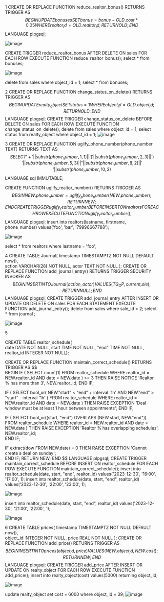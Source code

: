 1
CREATE OR REPLACE FUNCTION reduce_realtor_bonus() RETURNS 
TRIGGER AS $$  
BEGIN 
UPDATE bonuses 
SET bonus = bonus - OLD.cost * 0.05 
WHERE realtor_id = OLD.realtor_id; 
RETURN OLD; 
END 
$$ LANGUAGE plpgsql;

![image](https://github.com/user-attachments/assets/3c99625d-7a5f-4e2f-995f-c6f6ebe645f4)

CREATE TRIGGER reduce_realtor_bonus 
AFTER DELETE ON sales 
FOR EACH ROW 
EXECUTE FUNCTION reduce_realtor_bonus(); 
select * from bonuses;

![image](https://github.com/user-attachments/assets/d33fbfbe-8d34-428e-af52-58cd16d10161)

delete from sales where object_id = 1;
select * from bonuses;

2
CREATE OR REPLACE FUNCTION change_status_on_delete() RETURNS 
TRIGGER AS $$  
BEGIN 
UPDATE realty_object SET status = 1 WHERE object_id = OLD.object_id;  
RETURN OLD; 
END 
$$ LANGUAGE plpgsql; 
CREATE TRIGGER change_status_on_delete 
BEFORE DELETE ON sales 
FOR EACH ROW 
EXECUTE FUNCTION change_status_on_delete(); 
delete from sales where object_id = 1; 
select status from realty_object where object_id = 1;
![image](https://github.com/user-attachments/assets/318c1fa7-4558-4b40-a6ba-9eded8a2d682)

3
CREATE OR REPLACE FUNCTION uglify_phone_number(phone_number 
TEXT) RETURNS TEXT AS $$  
SELECT 
'+' || substr(phone_number, 1, 1) || 
' (' || substr(phone_number, 2, 3) || ') ' || 
substr(phone_number, 5, 3) || ' ' || 
substr(phone_number, 8, 2) || ' ' || 
substr(phone_number, 10, 2) 
$$ LANGUAGE sql IMMUTABLE; 

CREATE FUNCTION uglify_realtor_number() RETURNS TRIGGER AS $$  
BEGIN 
NEW.phone_number = uglify_phone_number(NEW.phone_number);  
RETURN NEW; 
END 
CREATE TRIGGER uglify_realtor_number 
BEFORE INSERT ON realtors 
FOR EACH ROW 
EXECUTE FUNCTION uglify_realtor_number(); 
$$ LANGUAGE plpgsql;
insert into realtors(lastname, firstname, phone_number) values('foo', 'bar', 
'79996667788'); 

![image](https://github.com/user-attachments/assets/6ed064c2-f287-4453-ab3a-959d774a1cae)

select * from realtors where lastname = 'foo';

4
CREATE TABLE Journal( 
timestamp TIMESTAMPTZ NOT NULL DEFAULT now(),  
action VARCHAR(28) NOT NULL, 
actor TEXT NOT NULL 
);
CREATE OR REPLACE FUNCTION add_journal_entry() RETURNS 
TRIGGER SECURITY INVOKER AS $$  
BEGIN 
INSERT INTO Journal(action, actor) VALUES(TG_OP, current_role); 
RETURN NULL; 
END 
$$ LANGUAGE plpgsql; 
CREATE TRIGGER add_journal_entry 
AFTER INSERT OR UPDATE OR DELETE ON sales FOR EACH 
STATEMENT 
EXECUTE FUNCTION add_journal_entry(); 
delete from sales where sale_id = 2;
select * from journal ;

![image](https://github.com/user-attachments/assets/a82e465d-3ef0-428b-ba70-720ae6a930e5)

5

CREATE TABLE realtor_schedule(  
date DATE NOT NULL, 
start TIME NOT NULL, 
"end" TIME NOT NULL,  
realtor_id INTEGER NOT NULL);  

CREATE OR REPLACE FUNCTION maintain_correct_schedule() RETURNS 
TRIGGER AS $$  
BEGIN 
IF ( 
SELECT count(1) FROM realtor_schedule
WHERE realtor_id = NEW.realtor_id AND date = NEW.date 
) >= 3 THEN 
RAISE NOTICE 'Realtor % has more than 3', NEW.realtor_id; 
END IF; 

IF ( 
SELECT bool_or( 
  NEW."start" < "end" + interval '1h' AND NEW."end" > "start" - interval '1h' 
) 
FROM realtor_schedule 
WHERE realtor_id = NEW.realtor_id AND date = NEW.date 
) THEN 
RAISE EXCEPTION 'Deal window must be at least 1 hour between appointments'; 
END IF; 

IF ( 
SELECT bool_or((start, "end") OVERLAPS (NEW.start, NEW."end"))  
FROM realtor_schedule 
WHERE realtor_id = NEW.realtor_id AND date = NEW.date 
) THEN 
RAISE EXCEPTION 'Realtor % has overlapping schedules', NEW.realtor_id;  
END IF; 
 
IF extract(dow FROM NEW.date) = 0 THEN 
RAISE EXCEPTION 'Cannot create a deal on sunday';  
END IF; 
RETURN NEW;
END 
$$ LANGUAGE plpgsql; 
CREATE TRIGGER maintain_correct_schedule 
BEFORE INSERT ON realtor_schedule 
FOR EACH ROW 
EXECUTE FUNCTION maintain_correct_schedule(); 
insert into realtor_schedule(date, start, "end", realtor_id) values('2023-12-30', 
'16:00', '17:00', 1);
insert into realtor_schedule(date, start, "end", realtor_id) values('2023-12-30', 
'22:00', '23:00', 1); 

![image](https://github.com/user-attachments/assets/54c9f224-d0e9-4ee8-a1b1-1380d397a258)

insert into realtor_schedule(date, start, "end", realtor_id) values('2023-12-30', 
'21:00', '22:00', 1); 

![image](https://github.com/user-attachments/assets/828828cf-c4ad-4807-aaa6-7c867aef2812)

6
CREATE TABLE prices( 
timestamp TIMESTAMPTZ NOT NULL DEFAULT now(),  
object_id INTEGER NOT NULL, 
price REAL NOT NULL );
CREATE OR REPLACE FUNCTION add_price() RETURNS TRIGGER AS $$ 
BEGIN 
INSERT INTO prices(object_id, price) VALUES (NEW.object_id, NEW.cost);  
RETURN NEW; 
END 
$$ LANGUAGE plpgsql;
CREATE TRIGGER add_price 
AFTER INSERT OR UPDATE ON realty_object 
FOR EACH ROW 
EXECUTE FUNCTION add_price();
insert into realty_object(cost) values(5000) returning object_id;

![image](https://github.com/user-attachments/assets/ee0e3f8b-0484-42bb-b312-c4002160864d)

update realty_object set cost = 6000 where object_id = 39;
![image](https://github.com/user-attachments/assets/a7e26ba0-d3d4-4c32-a8d4-68fc537af99e)

